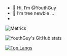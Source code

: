 - 👋 Hi, I’m @YouthGuy
- 👀 I’m tree newbie ...  
- 
![Metrics](https://metrics.lecoq.io/YouthGuy?template=classic&base.indepth=true&languages=1&base=header%2C%20activity%2C%20community%2C%20repositories%2C%20metadata&base.indepth=true&base.hireable=false&base.skip=false&languages=false&languages.limit=8&languages.threshold=0%25&languages.other=false&languages.colors=github&languages.sections=most-used&languages.indepth=false&languages.analysis.timeout=15&languages.categories=markup%2C%20programming&languages.recent.categories=markup%2C%20programming&languages.recent.load=300&languages.recent.days=14&config.timezone=Asia%2FShanghai)

![YouthGuy's GitHub stats](https://github-readme-stats.vercel.app/api?username=YouthGuy&count_private=true)  

[![Top Langs](https://github-readme-stats.vercel.app/api/top-langs/?username=YouthGuy)](https://github.com/anuraghazra/github-readme-stats)
